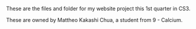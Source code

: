 These are the files and folder for my website project this 1st quarter in CS3.

These are owned by Mattheo Kakashi Chua, a student from 9 - Calcium.

